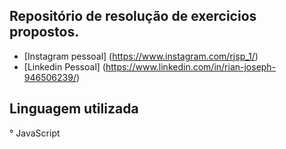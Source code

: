 ## Repositório de resolução de exercicios propostos.

- [Instagram pessoal] (https://www.instagram.com/rjsp_1/)
- [Linkedin Pessoal] (https://www.linkedin.com/in/rian-joseph-946506239/)

## Linguagem utilizada
° JavaScript
